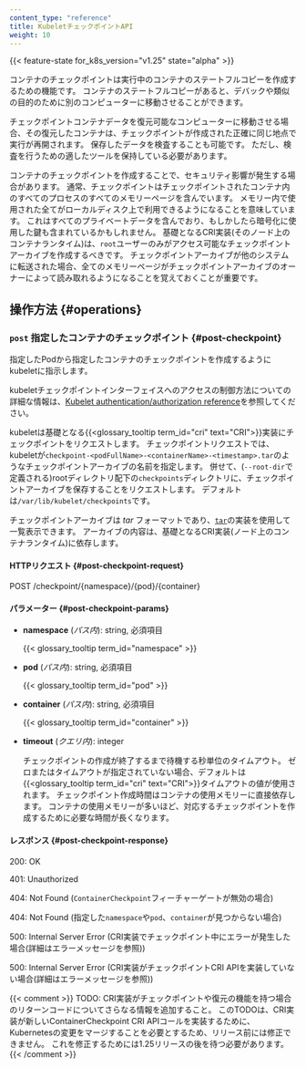 ```yaml
---
content_type: "reference"
title: KubeletチェックポイントAPI
weight: 10
---
```


{{< feature-state for_k8s_version="v1.25" state="alpha" >}}

コンテナのチェックポイントは実行中のコンテナのステートフルコピーを作成するための機能です。
コンテナのステートフルコピーがあると、デバックや類似の目的のために別のコンピューターに移動させることができます。

チェックポイントコンテナデータを復元可能なコンピューターに移動させる場合、その復元したコンテナは、チェックポイントが作成された正確に同じ地点で実行が再開されます。
保存したデータを検査することも可能です。
ただし、検査を行うための適したツールを保持している必要があります。

コンテナのチェックポイントを作成することで、セキュリティ影響が発生する場合があります。
通常、チェックポイントはチェックポイントされたコンテナ内のすべてのプロセスのすべてのメモリーページを含んでいます。
メモリー内で使用された全てがローカルディスク上で利用できるようになることを意味しています。
これはすべてのプライベートデータを含んでおり、もしかしたら暗号化に使用した鍵も含まれているかもしれません。
基礎となるCRI実装(そのノード上のコンテナランタイム)は、`root`ユーザーのみがアクセス可能なチェックポイントアーカイブを作成するべきです。
チェックポイントアーカイブが他のシステムに転送された場合、全てのメモリーページがチェックポイントアーカイブのオーナーによって読み取れるようになることを覚えておくことが重要です。

## 操作方法 {#operations}

### `post` 指定したコンテナのチェックポイント {#post-checkpoint}

指定したPodから指定したコンテナのチェックポイントを作成するようにkubeletに指示します。

kubeletチェックポイントインターフェイスへのアクセスの制御方法についての詳細な情報は、[Kubelet authentication/authorization reference](/docs/reference/access-authn-authz/kubelet-authn-authz)を参照してください。

kubeletは基礎となる{{<glossary_tooltip term_id="cri" text="CRI">}}実装にチェックポイントをリクエストします。
チェックポイントリクエストでは、kubeletが`checkpoint-<podFullName>-<containerName>-<timestamp>.tar`のようなチェックポイントアーカイブの名前を指定します。
併せて、(`--root-dir`で定義される)rootディレクトリ配下の`checkpoints`ディレクトリに、チェックポイントアーカイブを保存することをリクエストします。
デフォルトは`/var/lib/kubelet/checkpoints`です。

チェックポイントアーカイブは _tar_ フォーマットであり、[`tar`](https://pubs.opengroup.org/onlinepubs/7908799/xcu/tar.html)の実装を使用して一覧表示できます。
アーカイブの内容は、基礎となるCRI実装(ノード上のコンテナランタイム)に依存します。

#### HTTPリクエスト {#post-checkpoint-request}

POST /checkpoint/{namespace}/{pod}/{container}

#### パラメーター {#post-checkpoint-params}

- **namespace** (*パス内*): string, 必須項目

  {{< glossary_tooltip term_id="namespace" >}}

- **pod** (*パス内*): string, 必須項目

  {{< glossary_tooltip term_id="pod" >}}

- **container** (*パス内*): string, 必須項目

  {{< glossary_tooltip term_id="container" >}}

- **timeout** (*クエリ内*): integer

  チェックポイントの作成が終了するまで待機する秒単位のタイムアウト。
  ゼロまたはタイムアウトが指定されていない場合、デフォルトは{{<glossary_tooltip term_id="cri" text="CRI">}}タイムアウトの値が使用されます。
  チェックポイント作成時間はコンテナの使用メモリーに直接依存します。
  コンテナの使用メモリーが多いほど、対応するチェックポイントを作成するために必要な時間が長くなります。

#### レスポンス {#post-checkpoint-response}

200: OK

401: Unauthorized

404: Not Found (`ContainerCheckpoint`フィーチャーゲートが無効の場合)

404: Not Found (指定した`namespace`や`pod`、`container`が見つからない場合)

500: Internal Server Error (CRI実装でチェックポイント中にエラーが発生した場合(詳細はエラーメッセージを参照))

500: Internal Server Error (CRI実装がチェックポイントCRI APIを実装していない場合(詳細はエラーメッセージを参照))

{{< comment >}}
TODO: CRI実装がチェックポイントや復元の機能を持つ場合のリターンコードについてさらなる情報を追加すること。
      このTODOは、CRI実装が新しいContainerCheckpoint CRI APIコールを実装するために、Kubernetesの変更をマージすることを必要とするため、リリース前には修正できません。
      これを修正するためには1.25リリースの後を待つ必要があります。
{{< /comment >}}
